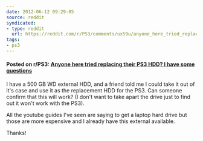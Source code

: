 ```yaml
---
date: 2012-06-12 09:29:05
source: reddit
syndicated:
- type: reddit
  url: https://reddit.com/r/PS3/comments/ux59u/anyone_here_tried_replacing_their_ps3_hdd_i_have/
tags:
- ps3
---
```


#### Posted on r/PS3: [Anyone here tried replacing their PS3 HDD? I have some questions](https://reddit.com/r/PS3/comments/ux59u/anyone_here_tried_replacing_their_ps3_hdd_i_have/)

I have a 500 GB WD external HDD, and a friend told me I could take it out of it's case and use it as the replacement HDD for the PS3. Can someone confirm that this will work? (I don't want to take apart the drive just to find out it won't work with the PS3). 

All the youtube guides I've seen are saying to get a laptop hard drive but those are more expensive and I already have this external available.

Thanks!